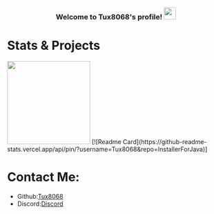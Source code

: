 <h3 align="center">
Welcome to Tux8068's profile!
<img src="https://cdn-learn.adafruit.com/assets/assets/000/075/201/original/gaming_vita_Idle.gif?1556902250" width="28">
</h3>

# Stats & Projects
<img src="https://github-readme-stats.vercel.app/api/top-langs/?username=Tux8068" width="192">
[![Readme Card](https://github-readme-stats.vercel.app/api/pin/?username=Tux8068&repo=InstallerForJava)]

# Contact Me:
- Github:[Tux8068](https://github.com/Tux8068)
- Discord:[Discord](https://discord.com/users/499270989582958623)
